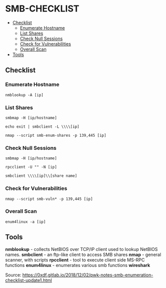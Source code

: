 # SMB-CHECKLIST

- [Checklist](#checklist)
  - [Enumerate Hostname](#enumerate-hostname)
  - [List Shares](#list-shares)
  - [Check Null Sessions](#check-null-sessions)
  - [Check for Vulnerabilities](#check-for-vulnerabilities)
  - [Overall Scan](#overall-scan)
- [Tools](#tools)

## Checklist

### Enumerate Hostname

`nmblookup -A [ip]`

### List Shares

`smbmap -H [ip/hostname]`

`echo exit | smbclient -L \\\\[ip]`

`nmap --script smb-enum-shares -p 139,445 [ip]`

### Check Null Sessions 

`smbmap -H [ip/hostname]`
    
`rpcclient -U "" -N [ip]`
    
`smbclient \\\\[ip]\\[share name]`

### Check for Vulnerabilities

`nmap --script smb-vuln* -p 139,445 [ip]`

### Overall Scan

`enum4linux -a [ip]`

## Tools

**nmblookup** - collects NetBIOS over TCP/IP client used to lookup NetBIOS names.
**smbclient** - an ftp-like client to access SMB shares
**nmap** - general scanner, with scripts
**rpcclient** - tool to execute client side MS-RPC functions
**enum4linux** - enumerates various smb functions
**wireshark**



Source: https://0xdf.gitlab.io/2018/12/02/pwk-notes-smb-enumeration-checklist-update1.html
